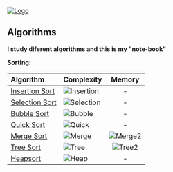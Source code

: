[![Logo](https://raw.githubusercontent.com/ogycode/Algorithms/master/merch/logo.jpg)](https://github.com/ogycode/Algorithms)

## Algorithms
**I study diferent algorithms and this is my "note-book"**

**Sorting:**

|Algorithm  |Сomplexity   	|Memory   	|
|:--- 	    |:--- 	        |:---: 	    |
| [Insertion Sort](https://github.com/ogycode/Algorithms/tree/master/src/Algorithms/InsertionSort) | ![Insertion](https://raw.githubusercontent.com/ogycode/Algorithms/master/merch/math/n%5E2.png) | \- |
| [Selection Sort](https://github.com/ogycode/Algorithms/tree/master/src/Algorithms/SelectionSort) | ![Selection](https://raw.githubusercontent.com/ogycode/Algorithms/master/merch/math/n%5E2.png) | \- |
| [Bubble Sort](https://github.com/ogycode/Algorithms/tree/master/src/Algorithms/BubbleSort) | ![Bubble](https://raw.githubusercontent.com/ogycode/Algorithms/master/merch/math/n%5E2.png) | \- |
|[Quick Sort](https://github.com/ogycode/Algorithms/tree/master/src/Algorithms/QuickSort)| ![Quick](https://raw.githubusercontent.com/ogycode/Algorithms/master/merch/math/quick.png) | \- |
| [Merge Sort](https://github.com/ogycode/Algorithms/tree/master/src/Algorithms/MergeSort) | ![Merge](https://raw.githubusercontent.com/ogycode/Algorithms/master/merch/math/nlogn.png) | ![Merge2](https://raw.githubusercontent.com/ogycode/Algorithms/master/merch/math/on.png) |
|[Tree Sort](https://github.com/ogycode/Algorithms/tree/master/src/Algorithms/TreeSort)| ![Tree](https://raw.githubusercontent.com/ogycode/Algorithms/master/merch/math/nlogn.png) | ![Tree2](https://raw.githubusercontent.com/ogycode/Algorithms/master/merch/math/on.png) |
|[Heapsort](https://github.com/ogycode/Algorithms/tree/master/src/Algorithms/HeapSort)| ![Heap](https://raw.githubusercontent.com/ogycode/Algorithms/master/merch/math/nlogn.png) | \- |

